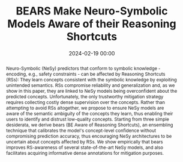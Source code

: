 ---
collection: publications
ref: "marconato2024bears"
permalink: "publications/marconato2024bears"
title:  "BEARS Make Neuro-Symbolic Models Aware of their Reasoning Shortcuts"
date:   2024-02-19 00:00
tags: nesy shortcuts reasoning uq
image: "/images/papers/marconato2024bears/bears.png"
authors: "Emanuele Marconato, Samuele Bortolotti, Emile van Krieken, Antonio Vergari, Andrea Passerini, Stefano Teso"
paperurl: "https://arxiv.org/abs/2402.12240"
pdf: "https://arxiv.org/pdf/2402.12240.pdf"
venue: "arXiv 2024"
code: "https://github.com/samuelebortolotti/bears"
excerpt: "NeSy models can suffer from reasoning shortcuts, and to make them shortcut-aware, we sprinkle a pinch of Bayes to quantify the uncertainty over the extracted concepts, showing it is correlated to the presence of reasoning shortcuts."
abstract: "Neuro-Symbolic (NeSy) predictors that conform to symbolic knowledge - encoding, e.g., safety constraints - can be affected by Reasoning Shortcuts (RSs): They learn concepts consistent with the symbolic knowledge by exploiting unintended semantics. RSs compromise reliability and generalization and, as we show in this paper, they are linked to NeSy models being overconfident about the predicted concepts. Unfortunately, the only trustworthy mitigation strategy requires collecting costly dense supervision over the concepts. Rather than attempting to avoid RSs altogether, we propose to ensure NeSy models are aware of the semantic ambiguity of the concepts they learn, thus enabling their users to identify and distrust low-quality concepts. Starting from three simple desiderata, we derive bears (BE Aware of Reasoning Shortcuts), an ensembling technique that calibrates the model's concept-level confidence without compromising prediction accuracy, thus encouraging NeSy architectures to be uncertain about concepts affected by RSs. We show empirically that bears improves RS-awareness of several state-of-the-art NeSy models, and also facilitates acquiring informative dense annotations for mitigation purposes."
supplemental: 
bibtex: "@article{marconato2024bears,<br/>
  title={BEARS Make Neuro-Symbolic Models Aware of their Reasoning Shortcuts},<br/>
  author={Emanuele Marconato, Samuele Bortolotti, Emile van Krieken, Antonio Vergari, Andrea Passerini, Stefano Teso,<br/>
  journal={arXiv preprint arXiv:2402.12240},<br/>
  year={2024}
}"
---